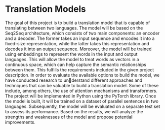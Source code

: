 # Translation Models
The goal of this project is to build a translation model that is capable of translating between
two languages. The model will be based on the Seq2Seq architecture, which consists of two
main components: an encoder and a decoder. The former takes an input sequence and encodes
it into a fixed-size representation, while the latter takes this representation and decodes it into
an output sequence.
Moreover, the model will be trained using embeddings to represent the words in the input and
output languages. This will allow the model to treat words as vectors in a continuous space,
which can help capture the semantic relationships between them. This fulfills the requirements
included in the given project description.
In order to evaluate the available options to build the model, we have conducted research to understand different approaches and techniques that can be valuable to build a translation model.
Some of these include, among others, the use of attention mechanisms and transformers.
The project will be implemented in Python using the PyTorch library. Once the model is built,
it will be trained on a dataset of parallel sentences in two languages. Subsequently, the model
will be evaluated on a separate test set to assess its performance. Based on the results, we will
analyze the strengths and weaknesses of the model and propose potential improvements.
